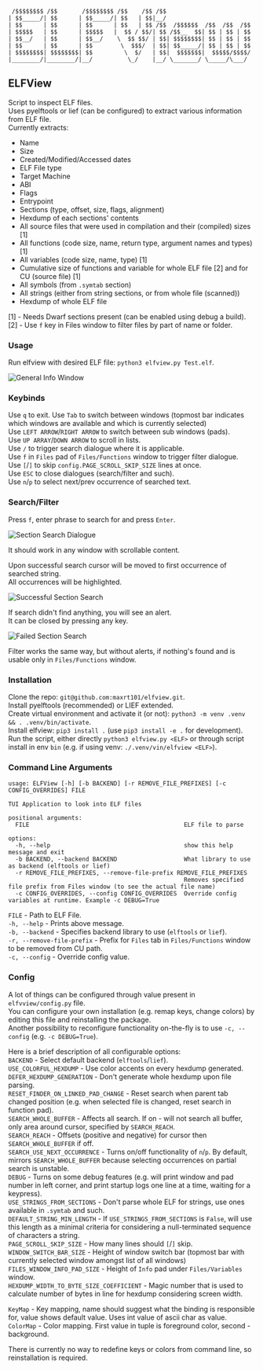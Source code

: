 ```
 /$$$$$$$$ /$$       /$$$$$$$$ /$$    /$$ /$$                        
| $$_____/| $$      | $$_____/| $$   | $$|__/                        
| $$      | $$      | $$      | $$   | $$ /$$  /$$$$$$  /$$  /$$  /$$
| $$$$$   | $$      | $$$$$   |  $$ / $$/| $$ /$$__  $$| $$ | $$ | $$
| $$__/   | $$      | $$__/    \  $$ $$/ | $$| $$$$$$$$| $$ | $$ | $$
| $$      | $$      | $$        \  $$$/  | $$| $$_____/| $$ | $$ | $$
| $$$$$$$$| $$$$$$$$| $$         \  $/   | $$|  $$$$$$$|  $$$$$/$$$$/
|________/|________/|__/          \_/    |__/ \_______/ \_____/\___/    
```

## ELFView

Script to inspect ELF files.  
Uses pyelftools or lief (can be configured) to extract various information from ELF file.  
Currently extracts:  
 - Name  
 - Size  
 - Created/Modified/Accessed dates  
 - ELF File type  
 - Target Machine  
 - ABI  
 - Flags  
 - Entrypoint  
 - Sections (type, offset, size, flags, alignment)  
 - Hexdump of each sections' contents  
 - All source files that were used in compilation and their (compiled) sizes [1]  
 - All functions (code size, name, return type, argument names and types) [1]  
 - All variables (code size, name, type) [1]  
 - Cumulative size of functions and variable for whole ELF file [2] and for CU (source file) [1]  
 - All symbols (from `.symtab` section)  
 - All strings (either from string sections, or from whole file (scanned))  
 - Hexdump of whole ELF file  

[1] - Needs Dwarf sections present (can be enabled using debug a build).  
[2] - Use `f` key in Files window to filter files by part of name or folder.  

### Usage
Run elfview with desired ELF file: `python3 elfview.py Test.elf`.  

![General Info Window](img/general_info.png)

### Keybinds
Use `q` to exit.
Use `Tab` to switch between windows (topmost bar indicates which windows are available and which is currently selected)  
Use `LEFT ARROW`/`RIGHT ARROW` to switch between sub windows (pads).  
Use `UP ARRAY`/`DOWN ARROW` to scroll in lists.  
Use `/` to trigger search dialogue where it is applicable.  
Use `f` in `Files` pad of `Files/Functions` window to trigger filter dialogue.  
Use `[`/`]` to skip `config.PAGE_SCROLL_SKIP_SIZE` lines at once.  
Use `ESC` to close dialogues (search/filter and such).  
Use `n`/`p` to select next/prev occurrence of searched text.  

### Search/Filter
Press `f`, enter phrase to search for and press `Enter`.  

![Section Search Dialogue](img/sections_search_window.png)

It should work in any window with scrollable content.  

Upon successful search cursor will be moved to first occurrence of searched string.  
All occurrences will be highlighted.  

![Successful Section Search](img/sections_search_success.png)

If search didn't find anything, you will see an alert.  
It can be closed by pressing any key.  

![Failed Section Search](img/sections_search_failure.png)

Filter works the same way, but without alerts, if nothing's found and is usable only in `Files/Functions` window.  

### Installation
Clone the repo: `git@github.com:maxrt101/elfview.git`.  
Install pyelftools (recommended) or LIEF extended.  
Create virtual environment and activate it (or not): `python3 -m venv .venv && . .venv/bin/activate`.  
Install elfview: `pip3 install .` (use `pip3 install -e .` for development).  
Run the script, either directly `python3 elfview.py <ELF>` or through script install in env `bin` (e.g. if using venv: `./.venv/vin/elfview <ELF>`).  

### Command Line Arguments
```commandline
usage: ELFView [-h] [-b BACKEND] [-r REMOVE_FILE_PREFIXES] [-c CONFIG_OVERRIDES] FILE

TUI Application to look into ELF files

positional arguments:
  FILE                                            ELF file to parse

options:
  -h, --help                                      show this help message and exit
  -b BACKEND, --backend BACKEND                   What library to use as backend (elftools or lief)
  -r REMOVE_FILE_PREFIXES, --remove-file-prefix REMOVE_FILE_PREFIXES
                                                  Removes specified file prefix from Files window (to see the actual file name)
  -c CONFIG_OVERRIDES, --config CONFIG_OVERRIDES  Override config variables at runtime. Example -c DEBUG=True
```

`FILE` - Path to ELF File.  
`-h, --help` - Prints above message.  
`-b, --backend` - Specifies backend library to use (`elftools` or `lief`).  
`-r, --remove-file-prefix` - Prefix for `Files` tab in `Files/Functions` window to be removed from CU path.  
`-c, --config` - Override config value.  


### Config
A lot of things can be configured through value present in `elfvview/config.py` file.  
You can configure your own installation (e.g. remap keys, change colors) by editing this file and reinstalling the package.  
Another possibility to reconfigure functionality on-the-fly is to use `-c, --config` (e.g. `-c DEBUG=True`).  

Here is a brief description of all configurable options:  
`BACKEND` - Select default backend (`elftools`/`lief`).  
`USE_COLORFUL_HEXDUMP` - Use color accents on every hexdump generated.  
`DEFER_HEXDUMP_GENERATION` - Don't generate whole hexdump upon file parsing.  
`RESET_FINDER_ON_LINKED_PAD_CHANGE` - Reset search when parent tab changed position (e.g. when selected file is changed, reset search in function pad).  
`SEARCH_WHOLE_BUFFER` - Affects all search. If on - will not search all buffer, only area around cursor, specified by `SEARCH_REACH`.  
`SEARCH_REACH` - Offsets (positive and negative) for cursor then `SEARCH_WHOLE_BUFFER` if off.  
`SEARCH_USE_NEXT_OCCURRENCE` - Turns on/off functionality of `n`/`p`. By default, mirrors `SEARCH_WHOLE_BUFFER` because selecting occurrences on partial search is unstable.  
`DEBUG` - Turns on some debug features (e.g. will print window and pad number in left corner, and print startup logs one line at a time, waiting for a keypress).  
`USE_STRINGS_FROM_SECTIONS` - Don't parse whole ELF for strings, use ones available in `.symtab` and such.  
`DEFAULT_STRING_MIN_LENGTH` - If `USE_STRINGS_FROM_SECTIONS` is `False`, will use this length as a minimal criteria for considering a null-terminated sequence of characters a string.  
`PAGE_SCROLL_SKIP_SIZE` - How many lines should `[`/`]` skip.  
`WINDOW_SWITCH_BAR_SIZE` - Height of window switch bar (topmost bar with currently selected window amongst list of all windows)  
`FILES_WINDOW_INFO_PAD_SIZE` - Height of `Info` pad under `Files/Variables` window.  
`HEXDUMP_WIDTH_TO_BYTE_SIZE_COEFFICIENT` - Magic number that is used to calculate number of bytes in line for hexdump considering screen width.  

`KeyMap` - Key mapping, name should suggest what the binding is responsible for, value shows default value. Uses int value of ascii char as value.  
`ColorMap` - Color mapping. First value in tuple is foreground color, second - background.  

There is currently no way to redefine keys or colors from command line, so reinstallation is required.  
